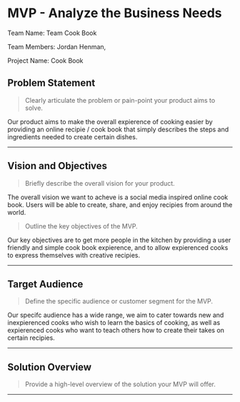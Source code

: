# MVP \- Analyze the Business Needs

Team Name: Team Cook Book

Team Members: Jordan Henman, 

Project Name: Cook Book

## Problem Statement

> Clearly articulate the problem or pain-point your product aims to solve.

Our product aims to make the overall expierence of cooking easier by providing an online recipie / cook book that simply describes the steps and ingredients needed to create certain dishes.

*** 

## Vision and Objectives

> Briefly describe the overall vision for your product.

The overall vision we want to acheve is a social media inspired online cook book. Users will be able to create, share, and enjoy recipies from around the world.

> Outline the key objectives of the MVP.

Our key objectives are to get more people in the kitchen by providing a user friendly and simple cook book expierence, and to allow expierenced cooks to express themselves with creative recipies. 

*** 

## Target Audience

> Define the specific audience or customer segment for the MVP.

Our specifc audience has a wide range, we aim to cater towards new and inexpierenced cooks who wish to learn the basics of cooking, as well as expierenced cooks who want to teach others how to create their takes on certain recipies.

***

## Solution Overview

> Provide a high-level overview of the solution your MVP will offer.



***
